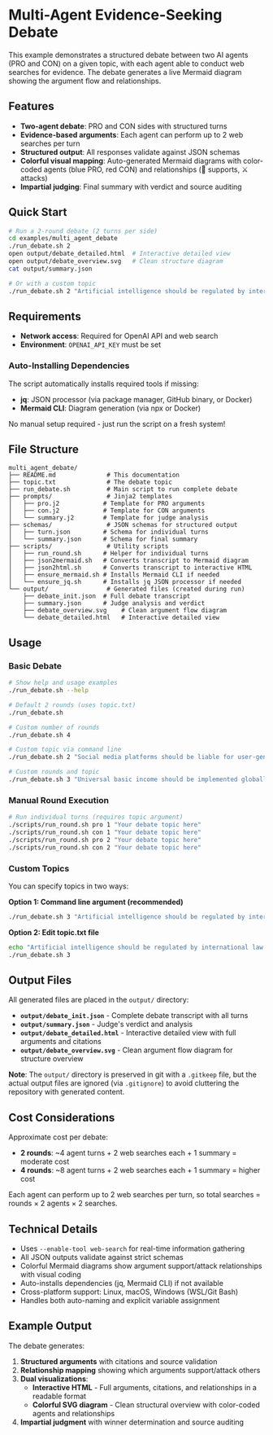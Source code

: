 # Multi-Agent Evidence-Seeking Debate

This example demonstrates a structured debate between two AI agents (PRO and CON) on a given topic, with each agent able to conduct web searches for evidence. The debate generates a live Mermaid diagram showing the argument flow and relationships.

## Features

- **Two-agent debate**: PRO and CON sides with structured turns
- **Evidence-based arguments**: Each agent can perform up to 2 web searches per turn
- **Structured output**: All responses validate against JSON schemas
- **Colorful visual mapping**: Auto-generated Mermaid diagrams with color-coded agents (blue PRO, red CON) and relationships (🤝 supports, ⚔️ attacks)
- **Impartial judging**: Final summary with verdict and source auditing

## Quick Start

```bash
# Run a 2-round debate (2 turns per side)
cd examples/multi_agent_debate
./run_debate.sh 2
open output/debate_detailed.html  # Interactive detailed view
open output/debate_overview.svg   # Clean structure diagram
cat output/summary.json

# Or with a custom topic
./run_debate.sh 2 "Artificial intelligence should be regulated by international law"
```

## Requirements

- **Network access**: Required for OpenAI API and web search
- **Environment**: `OPENAI_API_KEY` must be set

### Auto-Installing Dependencies

The script automatically installs required tools if missing:

- **jq**: JSON processor (via package manager, GitHub binary, or Docker)
- **Mermaid CLI**: Diagram generation (via npx or Docker)

No manual setup required - just run the script on a fresh system!

## File Structure

```
multi_agent_debate/
├── README.md              # This documentation
├── topic.txt              # The debate topic
├── run_debate.sh          # Main script to run complete debate
├── prompts/               # Jinja2 templates
│   ├── pro.j2            # Template for PRO arguments
│   ├── con.j2            # Template for CON arguments
│   └── summary.j2        # Template for judge analysis
├── schemas/               # JSON schemas for structured output
│   ├── turn.json         # Schema for individual turns
│   └── summary.json      # Schema for final summary
├── scripts/               # Utility scripts
│   ├── run_round.sh      # Helper for individual turns
│   ├── json2mermaid.sh   # Converts transcript to Mermaid diagram
│   ├── json2html.sh      # Converts transcript to interactive HTML
│   ├── ensure_mermaid.sh # Installs Mermaid CLI if needed
│   └── ensure_jq.sh      # Installs jq JSON processor if needed
└── output/                # Generated files (created during run)
    ├── debate_init.json  # Full debate transcript
    ├── summary.json      # Judge analysis and verdict
    ├── debate_overview.svg    # Clean argument flow diagram
    └── debate_detailed.html   # Interactive detailed view
```

## Usage

### Basic Debate

```bash
# Show help and usage examples
./run_debate.sh --help

# Default 2 rounds (uses topic.txt)
./run_debate.sh

# Custom number of rounds
./run_debate.sh 4

# Custom topic via command line
./run_debate.sh 2 "Social media platforms should be liable for user-generated content"

# Custom rounds and topic
./run_debate.sh 3 "Universal basic income should be implemented globally"
```

### Manual Round Execution

```bash
# Run individual turns (requires topic argument)
./scripts/run_round.sh pro 1 "Your debate topic here"
./scripts/run_round.sh con 1 "Your debate topic here"
./scripts/run_round.sh pro 2 "Your debate topic here"
./scripts/run_round.sh con 2 "Your debate topic here"
```

### Custom Topics

You can specify topics in two ways:

**Option 1: Command line argument (recommended)**

```bash
./run_debate.sh 3 "Artificial intelligence should be regulated by international law"
```

**Option 2: Edit topic.txt file**

```bash
echo "Artificial intelligence should be regulated by international law." > topic.txt
./run_debate.sh 3
```

## Output Files

All generated files are placed in the `output/` directory:

- **`output/debate_init.json`** - Complete debate transcript with all turns
- **`output/summary.json`** - Judge's verdict and analysis
- **`output/debate_detailed.html`** - Interactive detailed view with full arguments and citations
- **`output/debate_overview.svg`** - Clean argument flow diagram for structure overview

**Note**: The `output/` directory is preserved in git with a `.gitkeep` file, but the actual output files are ignored (via `.gitignore`) to avoid cluttering the repository with generated content.

## Cost Considerations

Approximate cost per debate:

- **2 rounds**: ~4 agent turns + 2 web searches each + 1 summary = moderate cost
- **4 rounds**: ~8 agent turns + 2 web searches each + 1 summary = higher cost

Each agent can perform up to 2 web searches per turn, so total searches = rounds × 2 agents × 2 searches.

## Technical Details

- Uses `--enable-tool web-search` for real-time information gathering
- All JSON outputs validate against strict schemas
- Colorful Mermaid diagrams show argument support/attack relationships with visual coding
- Auto-installs dependencies (jq, Mermaid CLI) if not available
- Cross-platform support: Linux, macOS, Windows (WSL/Git Bash)
- Handles both auto-naming and explicit variable assignment

## Example Output

The debate generates:

1. **Structured arguments** with citations and source validation
2. **Relationship mapping** showing which arguments support/attack others
3. **Dual visualizations**:
   - **Interactive HTML** - Full arguments, citations, and relationships in a readable format
   - **Colorful SVG diagram** - Clean structural overview with color-coded agents and relationships
4. **Impartial judgment** with winner determination and source auditing
